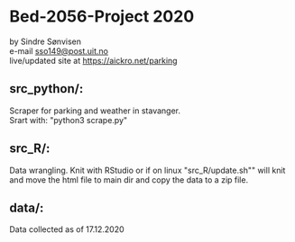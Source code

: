 # Bed-2056-Project 2020  
by Sindre Sønvisen  
e-mail sso149@post.uit.no  
live/updated site at <https://aickro.net/parking>

## src_python/:  
Scraper for parking and weather in stavanger.  
Srart with: "python3 scrape.py" 

## src_R/:
Data wrangling.
Knit with RStudio or if on linux "src_R/update.sh"" will knit and move the html file to main dir and copy the data to a zip file.

## data/: 
Data collected as of 17.12.2020